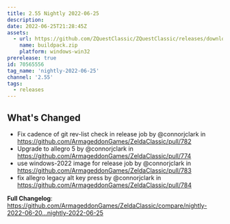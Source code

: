 ```yaml
---
title: 2.55 Nightly 2022-06-25
description: 
date: 2022-06-25T21:28:45Z
assets: 
  - url: https://github.com/ZQuestClassic/ZQuestClassic/releases/download/nightly-2022-06-25/buildpack.zip
    name: buildpack.zip
    platform: windows-win32
prerelease: true
id: 70565556
tag_name: 'nightly-2022-06-25'
channel: '2.55'
tags:
  - releases
---
```


## What's Changed
* Fix cadence of git rev-list check in release job by @connorjclark in https://github.com/ArmageddonGames/ZeldaClassic/pull/782
* Upgrade to allegro 5 by @connorjclark in https://github.com/ArmageddonGames/ZeldaClassic/pull/774
* use windows-2022 image for release job by @connorjclark in https://github.com/ArmageddonGames/ZeldaClassic/pull/783
* fix allegro legacy alt key press by @connorjclark in https://github.com/ArmageddonGames/ZeldaClassic/pull/784


**Full Changelog**: https://github.com/ArmageddonGames/ZeldaClassic/compare/nightly-2022-06-20...nightly-2022-06-25
